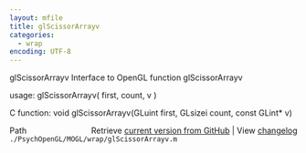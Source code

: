 ```yaml
---
layout: mfile
title: glScissorArrayv
categories:
  - wrap
encoding: UTF-8
---
```


glScissorArrayv  Interface to OpenGL function glScissorArrayv

usage:  glScissorArrayv( first, count, v )

C function:  void glScissorArrayv(GLuint first, GLsizei count, const GLint\* v)


<div class="code_header" style="text-align:right;">
  <span style="float:left;">Path&nbsp;&nbsp;</span> <span class="counter">Retrieve <a href=
  "https://raw.github.com/Psychtoolbox-3/Psychtoolbox-3/beta/./PsychOpenGL/MOGL/wrap/glScissorArrayv.m">current version from GitHub</a> | View <a href=
  "https://github.com/Psychtoolbox-3/Psychtoolbox-3/commits/beta/./PsychOpenGL/MOGL/wrap/glScissorArrayv.m">changelog</a></span>
</div>
<div class="code">
  <code>./PsychOpenGL/MOGL/wrap/glScissorArrayv.m</code>
</div>
